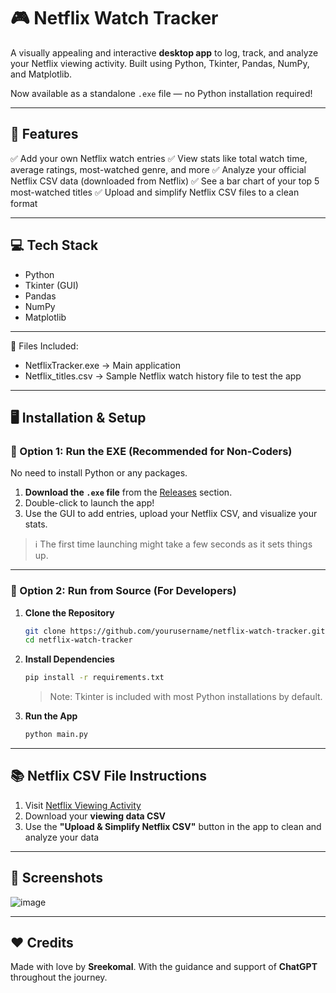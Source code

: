 # 🎮 Netflix Watch Tracker

A visually appealing and interactive **desktop app** to log, track, and analyze your Netflix viewing activity. Built using Python, Tkinter, Pandas, NumPy, and Matplotlib.

Now available as a standalone `.exe` file — no Python installation required!

---

## 🚀 Features

✅ Add your own Netflix watch entries
✅ View stats like total watch time, average ratings, most-watched genre, and more
✅ Analyze your official Netflix CSV data (downloaded from Netflix)
✅ See a bar chart of your top 5 most-watched titles
✅ Upload and simplify Netflix CSV files to a clean format

---

## 💻 Tech Stack

* Python
* Tkinter (GUI)
* Pandas
* NumPy
* Matplotlib

---

📁 Files Included:
- NetflixTracker.exe → Main application
- Netflix_titles.csv → Sample Netflix watch history file to test the app

---

## 🖥️ Installation & Setup

### 🔹 Option 1: Run the EXE (Recommended for Non-Coders)

No need to install Python or any packages.

1. **Download the `.exe` file** from the [Releases](https://github.com/yourusername/netflix-watch-tracker/releases) section.
2. Double-click to launch the app!
3. Use the GUI to add entries, upload your Netflix CSV, and visualize your stats.

> ℹ️ The first time launching might take a few seconds as it sets things up.

---

### 🔹 Option 2: Run from Source (For Developers)

1. **Clone the Repository**

   ```bash
   git clone https://github.com/yourusername/netflix-watch-tracker.git  
   cd netflix-watch-tracker
   ```

2. **Install Dependencies**

   ```bash
   pip install -r requirements.txt
   ```

   > Note: Tkinter is included with most Python installations by default.

3. **Run the App**

   ```bash
   python main.py
   ```

---

## 📚 Netflix CSV File Instructions

1. Visit [Netflix Viewing Activity](https://www.netflix.com/viewingactivity)
2. Download your **viewing data CSV**
3. Use the **"Upload & Simplify Netflix CSV"** button in the app to clean and analyze your data

---

## 📸 Screenshots

![image](https://github.com/user-attachments/assets/20e472e2-6859-4b95-9fae-8b718b321c60)


---

## ❤️ Credits

Made with love by **Sreekomal**.
With the guidance and support of **ChatGPT** throughout the journey.

